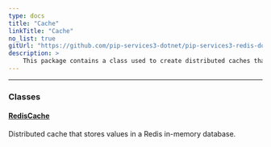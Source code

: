 ```yaml
---
type: docs
title: "Cache"
linkTitle: "Cache"
no_list: true
gitUrl: "https://github.com/pip-services3-dotnet/pip-services3-redis-dotnet"
description: >
    This package contains a class used to create distributed caches that store values in a Redis in-memory database.
---
```

---

<div class="module-body"> 

### Classes

#### [RedisCache](redis_cache)
Distributed cache that stores values in a Redis in-memory database.

</div>
